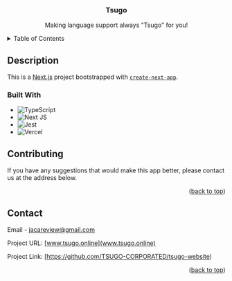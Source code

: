 <!-- PROJECT LOGO -->
<br />
<div align="center">
    <h3 align="center">Tsugo</h3>

  <p align="center">
    Making language support always "Tsugo" for you!
  </p>
</div>


<!-- TABLE OF CONTENTS -->
<details>
  <summary>Table of Contents</summary>
  <ol>
    <li>
      <a href="#Description">Description</a>
      <ul>
        <li><a href="#built-with">Built With</a></li>
      </ul>
    </li>
    <li><a href="#contributing">Contributing</a></li>
    <li><a href="#contact">Contact</a></li>
  </ol>
</details>

<!-- Description -->
## Description

This is a [Next.js](https://nextjs.org/) project bootstrapped with [`create-next-app`](https://github.com/vercel/next.js/tree/canary/packages/create-next-app).

### Built With

* ![TypeScript](https://img.shields.io/badge/typescript-%23007ACC.svg?style=for-the-badge&logo=typescript&logoColor=white)
* ![Next JS](https://img.shields.io/badge/Next-black?style=for-the-badge&logo=next.js&logoColor=white)
* ![Jest](https://img.shields.io/badge/-jest-%23C21325?style=for-the-badge&logo=jest&logoColor=white)
* ![Vercel](https://img.shields.io/badge/vercel-%23000000.svg?style=for-the-badge&logo=vercel&logoColor=white)


## Contributing

If you have any suggestions that would make this app better, please contact us at the address below.

<p align="right">(<a href="#readme-top">back to top</a>)</p>


<!-- CONTACT -->
## Contact

Email - jacareview@gmail.com

Project URL: [www.tsugo.online](www.tsugo.online)

Project Link: [https://github.com/TSUGO-CORPORATED/tsugo-website)

<p align="right">(<a href="#readme-top">back to top</a>)</p>
